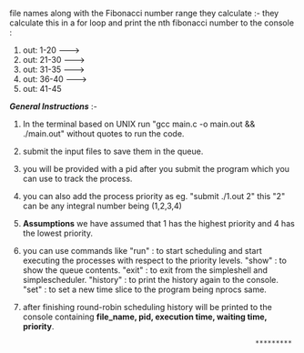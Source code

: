 file names along with the Fibonacci number range they calculate :-
they calculate this in a for loop and print the nth fibonacci number to the console :

1. out: 1-20 --->  
2. out: 21-30 --->  
3. out: 31-35 --->  
4. out: 36-40 --->  
5. out: 41-45 


_**General Instructions**_ :-

1. In the terminal based on UNIX run "gcc main.c -o main.out && ./main.out" without quotes to run the code.
2. submit the input files to save them in the queue.
3. you will be provided with a pid after you submit the program which you can use to track the process.
3. you can also add the process priority as eg. "submit ./1.out 2" this "2" can be any integral number being (1,2,3,4)
4. **Assumptions** we have assumed that 1 has the highest priority and 4 has the lowest priority.
5. you can use commands like
            "run"     : to start scheduling and start executing the processes with respect to the priority levels.
            "show"    : to show the queue contents.
            "exit"    : to exit from the simpleshell and simplescheduler.
            "history" : to print the history again to the console.
            "set"     : to set a new time slice to the program being nprocs same.
6. after finishing round-robin scheduling history will be printed to the console containing 
    **file_name, pid, execution time, waiting time, priority**.

                                                                *********

